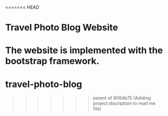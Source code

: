<<<<<<< HEAD
# Travel Photo Blog Website
The website is implemented with the bootstrap framework.
=======
# travel-photo-blog
 
>>>>>>> parent of 606db75 (Adiding project discriptioin to read me file)
